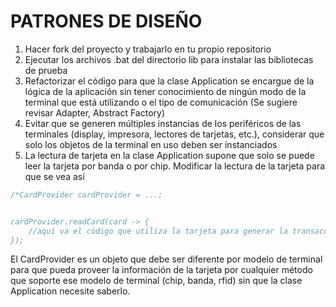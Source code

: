 # PATRONES DE DISEÑO

1. Hacer fork del proyecto y trabajarlo en tu propio repositorio
2. Ejecutar los archivos .bat del directorio lib para instalar las bibliotecas de prueba
3. Refactorizar el código para que la clase Application se encargue de la lógica de la aplicación sin tener
   conocimiento de ningún modo de la terminal que está utilizando o el tipo de comunicación (Se sugiere revisar
   Adapter, Abstract Factory)
4. Evitar que se generen múltiples instancias de los periféricos de las terminales (display, impresora, lectores de tarjetas, etc.), considerar que solo los objetos de la terminal en uso deben ser instanciados
6. La lectura de tarjeta en la clase Application supone que solo se puede leer la tarjeta por banda o por chip. Modificar la lectura de la tarjeta para que se vea así
```java
/*CardProvider cardProvider = ...;


cardProvider.readCard(card -> {
    //aquí va el código que utiliza la tarjeta para generar la transacción e imprimir el recibo
});

```
El CardProvider es un objeto que debe ser diferente por modelo de terminal para que pueda proveer la información de la tarjeta por cualquier método que soporte ese modelo de terminal (chip, banda, rfid) sin que la clase Application necesite saberlo.
